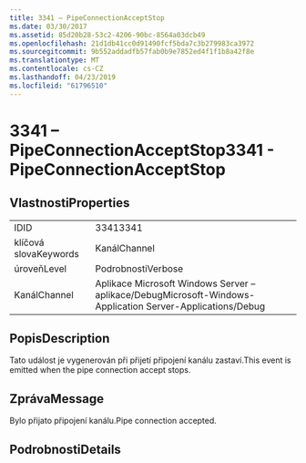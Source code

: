 ```yaml
---
title: 3341 – PipeConnectionAcceptStop
ms.date: 03/30/2017
ms.assetid: 85d20b28-53c2-4206-90bc-8564a03dcb49
ms.openlocfilehash: 21d1db41cc0d91490fcf5bda7c3b279983ca3972
ms.sourcegitcommit: 9b552addadfb57fab0b9e7852ed4f1f1b8a42f8e
ms.translationtype: MT
ms.contentlocale: cs-CZ
ms.lasthandoff: 04/23/2019
ms.locfileid: "61796510"
---
```

# <a name="3341---pipeconnectionacceptstop"></a><span data-ttu-id="65448-102">3341 – PipeConnectionAcceptStop</span><span class="sxs-lookup"><span data-stu-id="65448-102">3341 - PipeConnectionAcceptStop</span></span>
## <a name="properties"></a><span data-ttu-id="65448-103">Vlastnosti</span><span class="sxs-lookup"><span data-stu-id="65448-103">Properties</span></span>  
  
|||  
|-|-|  
|<span data-ttu-id="65448-104">ID</span><span class="sxs-lookup"><span data-stu-id="65448-104">ID</span></span>|<span data-ttu-id="65448-105">3341</span><span class="sxs-lookup"><span data-stu-id="65448-105">3341</span></span>|  
|<span data-ttu-id="65448-106">klíčová slova</span><span class="sxs-lookup"><span data-stu-id="65448-106">Keywords</span></span>|<span data-ttu-id="65448-107">Kanál</span><span class="sxs-lookup"><span data-stu-id="65448-107">Channel</span></span>|  
|<span data-ttu-id="65448-108">úroveň</span><span class="sxs-lookup"><span data-stu-id="65448-108">Level</span></span>|<span data-ttu-id="65448-109">Podrobnosti</span><span class="sxs-lookup"><span data-stu-id="65448-109">Verbose</span></span>|  
|<span data-ttu-id="65448-110">Kanál</span><span class="sxs-lookup"><span data-stu-id="65448-110">Channel</span></span>|<span data-ttu-id="65448-111">Aplikace Microsoft Windows Server – aplikace/Debug</span><span class="sxs-lookup"><span data-stu-id="65448-111">Microsoft-Windows-Application Server-Applications/Debug</span></span>|  
  
## <a name="description"></a><span data-ttu-id="65448-112">Popis</span><span class="sxs-lookup"><span data-stu-id="65448-112">Description</span></span>  
 <span data-ttu-id="65448-113">Tato událost je vygenerován při přijetí připojení kanálu zastaví.</span><span class="sxs-lookup"><span data-stu-id="65448-113">This event is emitted when the pipe connection accept stops.</span></span>  
  
## <a name="message"></a><span data-ttu-id="65448-114">Zpráva</span><span class="sxs-lookup"><span data-stu-id="65448-114">Message</span></span>  
 <span data-ttu-id="65448-115">Bylo přijato připojení kanálu.</span><span class="sxs-lookup"><span data-stu-id="65448-115">Pipe connection accepted.</span></span>  
  
## <a name="details"></a><span data-ttu-id="65448-116">Podrobnosti</span><span class="sxs-lookup"><span data-stu-id="65448-116">Details</span></span>
